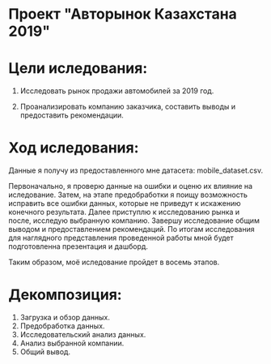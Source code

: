 # Проект "Авторынок Казахстана 2019"

# Цели иследования:

1. Исследовать рынок продажи автомобилей за 2019 год.

2. Проанализировать компанию заказчика, составить выводы и предоставить рекомендации.

# Ход иследования:

Данные я получу из предоставленного мне датасета:
mobile_dataset.csv.

Первоначально, я проверю данные на ошибки и оценю их влияние на иследование. Затем, на этапе предобработки я поищу возможность исправить все ошибки данных, которые не приведут к искажению конечного результата. Далее приступлю к исследованию рынка и после, исследую выбранную компанию. Завершу исследование общим выводом и предоставлением рекомендаций.
По итогам исследования для наглядного представления проведенной работы мной будет подготовленна презентация и дашборд.

Таким образом, моё иследование пройдет в восемь этапов.

# Декомпозиция:

1. Загрузка и обзор данных.
2. Предобработка данных.
3. Исследовательский анализ данных.
4. Анализ выбранной компании.
5. Общий вывод.
